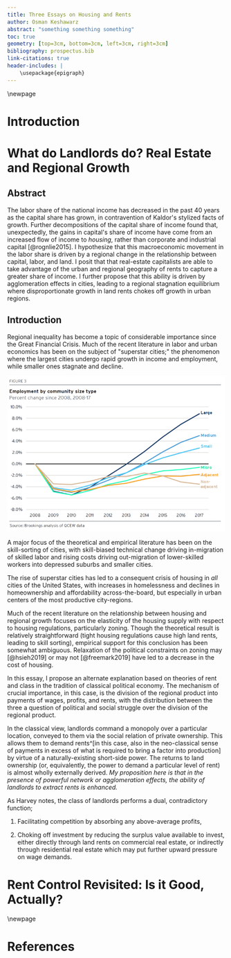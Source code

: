 ```yaml
---
title: Three Essays on Housing and Rents
author: Osman Keshawarz
abstract: "something something something"
toc: true
geometry: [top=3cm, bottom=3cm, left=3cm, right=3cm]
bibliography: prospectus.bib
link-citations: true
header-includes: |
    \usepackage{epigraph}
---
```


\newpage

# Introduction

# What do Landlords do? Real Estate and Regional Growth

## Abstract

The labor share of the national income has decreased in the past 40 years as the capital share has grown, in contravention of Kaldor's stylized facts of growth. Further decompositions of the capital share of income found that, unexpectedly, the gains in capital's share of income have come from an increased flow of income to *housing*, rather than corporate and industrial capital [@rognlie2015]. I hypothesize that this macroeconomic movement in the labor share is driven by a regional change in the relationship between capital, labor, and land. I posit that that real-estate capitalists are able to take advantage of the urban and regional geography of rents to capture a greater share of income. I further propose that this ability is driven by agglomeration effects in cities, leading to a regional stagnation equilibrium where disproportionate growth in land rents chokes off growth in urban regions. 

## Introduction

Regional inequality has become a topic of considerable importance since the Great Financial Crisis. Much of the recent literature in labor and urban economics has been on the subject of "superstar cities;" the phenomenon where the largest cities undergo rapid growth in income and employment, while smaller ones stagnate and decline.

![Employment growth vs population, from Brookings](images/brookings-emp-communitysize.png)

A major focus of the theoretical and empirical literature has been on the skill-sorting of cities, with skill-biased technical change driving in-migration of skilled labor and rising costs driving out-migration of lower-skilled workers into depressed suburbs and smaller cities. 

The rise of superstar cities has led to a consequent crisis of housing in *all* cities of the United States, with increases in homelessness and declines in homeownership and affordability across-the-board, but especially in urban centers of the most productive city-regions. 

Much of the recent literature on the relationship between housing and regional growth focuses on the elasticity of the housing supply with respect to housing regulations, particularly zoning. Though the theoretical result is relatively straightforward (tight housing regulations cause high land rents, leading to skill sorting), empirical support for this conclusion has been somewhat ambiguous. Relaxation of the political constraints on zoning may [@hsieh2019] or may not [@freemark2019] have led to a decrease in the cost of housing. 

In this essay, I propose an alternate explanation based on theories of rent and class in the tradition of classical political economy. The mechanism of crucial importance, in this case, is the division of the regional product into payments of wages, profits, and rents, with the distribution between the three a question of political and social struggle over the division of the regional product. 

In the classical view, landlords command a monopoly over a particular location, conveyed to them via the social relation of private ownership. This allows them to demand rents^[in this case, also in the neo-classical sense of payments in excess of what is required to bring a factor into production] by virtue of a naturally-existing short-side power. The returns to land ownership (or, equivalently, the power to demand a particular level of rent) is almost wholly externally derived. *My proposition here is that in the presence of powerful network or agglomeration effects, the ability of landlords to extract rents is enhanced.*

As Harvey notes, the class of landlords performs a dual, contradictory function;

1) Facilitating competition by absorbing any above-average profits,

2) Choking off investment by reducing the surplus value available to invest, either directly through land rents on commercial real estate, or indirectly through residential real estate which may put further upward pressure on wage demands. 


# Rent Control Revisited: Is it Good, Actually?

\newpage

# References
